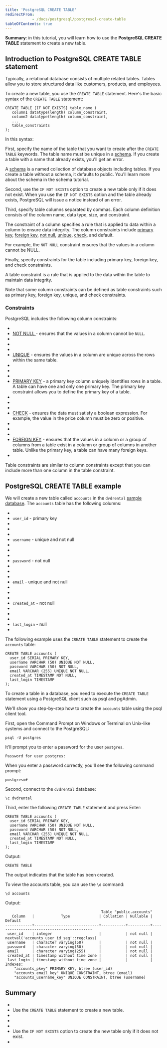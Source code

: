 ```yaml
---
title: 'PostgreSQL CREATE TABLE'
redirectFrom: 
            - /docs/postgresql/postgresql-create-table
tableOfContents: true
---
```



**Summary**: in this tutorial, you will learn how to use the **PostgreSQL CREATE TABLE** statement to create a new table.





## Introduction to PostgreSQL CREATE TABLE statement





Typically, a relational database consists of multiple related tables. Tables allow you to store structured data like customers, products, and employees.





To create a new table, you use the `CREATE TABLE` statement. Here's the basic syntax of the `CREATE TABLE` statement:





```
CREATE TABLE [IF NOT EXISTS] table_name (
   column1 datatype(length) column_constraint,
   column2 datatype(length) column_constraint,
   ...
   table_constraints
);
```





In this syntax:





First, specify the name of the table that you want to create after the `CREATE TABLE` keywords. The table name must be unique in a [schema](https://www.postgresqltutorial.com/postgresql-administration/postgresql-schema/). If you create a table with a name that already exists, you'll get an error.





A [schema](https://www.postgresqltutorial.com/postgresql-administration/postgresql-schema/) is a named collection of database objects including tables. If you create a table without a schema, it defaults to public. You'll learn more about the schema in the schema tutorial.





Second, use the `IF NOT EXISTS` option to create a new table only if it does not exist. When you use the `IF NOT EXISTS` option and the table already exists, PostgreSQL will issue a notice instead of an error.





Third, specify table columns separated by commas. Each column definition consists of the column name, data type, size, and constraint.





The constraint of a column specifies a rule that is applied to data within a column to ensure data integrity. The column constraints include [primary key](/docs/postgresql/postgresql-primary-key/), [foreign key](https://www.postgresqltutorial.com/postgresql-tutorial/postgresql-foreign-key/), [not null](https://www.postgresqltutorial.com/postgresql-tutorial/postgresql-not-null-constraint/), [unique](https://www.postgresqltutorial.com/postgresql-tutorial/postgresql-unique-constraint/), [check](https://www.postgresqltutorial.com/postgresql-tutorial/postgresql-check-constraint), and default.





For example, the `NOT NULL` constraint ensures that the values in a column cannot be NULL.





Finally, specify constraints for the table including primary key, foreign key, and check constraints.





A table constraint is a rule that is applied to the data within the table to maintain data integrity.





Note that some column constraints can be defined as table constraints such as primary key, foreign key, unique, and check constraints.





### Constraints





PostgreSQL includes the following column constraints:





- 
- [NOT NULL ](/docs/postgresql/postgresql-not-null-constraint)- ensures that the values in a column cannot be `NULL`.
- 
-
- 
- [UNIQUE](/docs/postgresql/postgresql-unique-constraint) - ensures the values in a column are unique across the rows within the same table.
- 
-
- 
- [PRIMARY KEY](/docs/postgresql/postgresql-primary-key) - a primary key column uniquely identifies rows in a table. A table can have one and only one primary key. The primary key constraint allows you to define the primary key of a table.
- 
-
- 
- [CHECK](/docs/postgresql/postgresql-check-constraint) - ensures the data must satisfy a boolean expression. For example, the value in the price column must be zero or positive.
- 
-
- 
- [FOREIGN KEY](/docs/postgresql/postgresql-foreign-key) - ensures that the values in a column or a group of columns from a table exist in a column or group of columns in another table. Unlike the primary key, a table can have many foreign keys.
- 





Table constraints are similar to column constraints except that you can include more than one column in the table constraint.





## PostgreSQL CREATE TABLE example





We will create a new table called `accounts` in the `dvdrental` [sample database](https://www.postgresqltutorial.com/postgresql-getting-started/postgresql-sample-database/). The `accounts` table has the following columns:





- 
- `user_id` - primary key
- 
-
- 
- `username` - unique and not null
- 
-
- 
- `password` - not null
- 
-
- 
- `email` - unique and not null
- 
-
- 
- `created_at` - not null
- 
-
- 
- `last_login` - null
- 





The following example uses the `CREATE TABLE` statement to create the `accounts` table:





```
CREATE TABLE accounts (
  user_id SERIAL PRIMARY KEY,
  username VARCHAR (50) UNIQUE NOT NULL,
  password VARCHAR (50) NOT NULL,
  email VARCHAR (255) UNIQUE NOT NULL,
  created_at TIMESTAMP NOT NULL,
  last_login TIMESTAMP
);
```





To create a table in a database, you need to execute the `CREATE TABLE` statement using a PostgreSQL client such as psql and pgAdmin.





We'll show you step-by-step how to create the `accounts` table using the psql client tool.





First, open the Command Prompt on Windows or Terminal on Unix-like systems and connect to the PostgreSQL:





```
psql -U postgres
```





It'll prompt you to enter a password for the user `postgres`.





```
Password for user postgres:
```





When you enter a password correctly, you'll see the following command prompt:





```
postgres=#
```





Second, connect to the `dvdrental` database:





```
\c dvdrental
```





Third, enter the following `CREATE TABLE` statement and press Enter:





```
CREATE TABLE accounts (
  user_id SERIAL PRIMARY KEY,
  username VARCHAR (50) UNIQUE NOT NULL,
  password VARCHAR (50) NOT NULL,
  email VARCHAR (255) UNIQUE NOT NULL,
  created_at TIMESTAMP NOT NULL,
  last_login TIMESTAMP
);
```





Output:





```
CREATE TABLE
```





The output indicates that the table has been created.





To view the accounts table, you can use the `\d` command:





```
\d accounts
```





Output:





```
                                           Table "public.accounts"
   Column   |            Type             | Collation | Nullable |                  Default
------------+-----------------------------+-----------+----------+-------------------------------------------
 user_id    | integer                     |           | not null | nextval('accounts_user_id_seq'::regclass)
 username   | character varying(50)       |           | not null |
 password   | character varying(50)       |           | not null |
 email      | character varying(255)      |           | not null |
 created_at | timestamp without time zone |           | not null |
 last_login | timestamp without time zone |           |          |
Indexes:
    "accounts_pkey" PRIMARY KEY, btree (user_id)
    "accounts_email_key" UNIQUE CONSTRAINT, btree (email)
    "accounts_username_key" UNIQUE CONSTRAINT, btree (username)
```





## Summary





- 
- Use the `CREATE TABLE` statement to create a new table.
- 
-
- 
- Use the `IF NOT EXISTS` option to create the new table only if it does not exist.
- 


